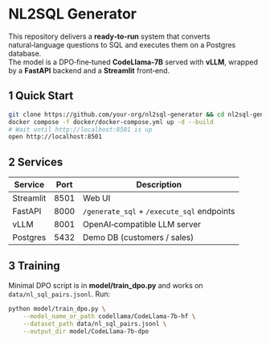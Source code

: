 # NL2SQL Generator

This repository delivers a **ready‑to‑run** system that converts natural‑language
questions to SQL and executes them on a Postgres database.  
The model is a DPO‑fine‑tuned **CodeLlama‑7B** served with **vLLM**, wrapped by a
**FastAPI** backend and a **Streamlit** front‑end.

## 1 Quick Start

```bash
git clone https://github.com/your-org/nl2sql-generator && cd nl2sql-generator
docker compose -f docker/docker-compose.yml up -d --build
# Wait until http://localhost:8501 is up
open http://localhost:8501
```

## 2 Services

| Service   | Port | Description                                |
| --------- | ---- | ------------------------------------------ |
| Streamlit | 8501 | Web UI                                     |
| FastAPI   | 8000 | `/generate_sql` + `/execute_sql` endpoints |
| vLLM      | 8001 | OpenAI‑compatible LLM server               |
| Postgres  | 5432 | Demo DB (customers / sales)                |

## 3 Training

Minimal DPO script is in **model/train_dpo.py** and works on `data/nl_sql_pairs.jsonl`.
Run:

```bash
python model/train_dpo.py \
    --model_name_or_path codellama/CodeLlama-7b-hf \
    --dataset_path data/nl_sql_pairs.jsonl \
    --output_dir model/CodeLlama-7b-dpo
```

